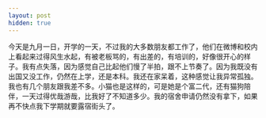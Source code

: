 ```yaml
---
layout: post
hidden: true
---
```

今天是九月一日，开学的一天，不过我的大多数朋友都工作了，他们在微博和校内上看起来过得风生水起，有被老板骂的，有出差的，有培训的，好像很开心的样子。我有点失落，因为感觉自己比起他们慢了半拍，跟不上节奏了。因为我既没有出国又没工作，仍然在上学，还是本科。我还在家呆着，这种感觉让我异常孤独。我也有几个朋友跟我差不多。小猫也是这样的，可是她是个富二代，还有猫狗陪伴，一天过得优哉游哉，比我好了不知道多少。我的宿舍申请仍然没有拿下，如果再不快点我下学期就要露宿街头了。